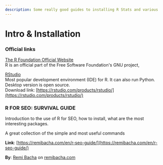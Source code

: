 ```yaml
---
description: Some really good guides to installing R Stats and various other related tools.
---
```


# Intro & Installation

### Official links

[The R Foundation Official Website](https://www.r-project.org/)  
R is an official part of the Free Software Foundation's GNU project,

[RStudio](https://rstudio.com/)   
Most popular development environment \(IDE\) for R. It can also run Python. Desktop version is open source.  
Download link: [https://rstudio.com/products/rstudio/](https://rstudio.com/products/rstudio/)



### R FOR SEO: SURVIVAL GUIDE

Introduction to the use of R for SEO, how to install, what are the most interesting packages. 

A great collection of the simple and most useful commands

**Link**: [https://remibacha.com/en/r-seo-guide/](https://remibacha.com/en/r-seo-guide/)

**By**: [Remi Bacha](https://twitter.com/remibacha) on [remibacha.com](%20https://remibacha.com/)

